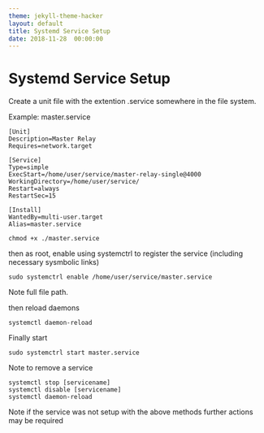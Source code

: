 ```yaml
---
theme: jekyll-theme-hacker
layout: default
title: Systemd Service Setup
date: 2018-11-28  00:00:00
---
```


# Systemd Service Setup

Create a unit file with the extention .service somewhere in the file system.

Example: master.service
```
[Unit]
Description=Master Relay
Requires=network.target

[Service]
Type=simple
ExecStart=/home/user/service/master-relay-single@4000
WorkingDirectory=/home/user/service/
Restart=always
RestartSec=15

[Install]
WantedBy=multi-user.target
Alias=master.service
```

```
chmod +x ./master.service
```

then as root, enable using systemctrl to register the service (including necessary sysmbolic links)

```
sudo systemctrl enable /home/user/service/master.service

```
Note full file path.

then reload daemons
```
systemctl daemon-reload
```

Finally start

```
sudo systemctrl start master.service
```

Note to remove a service

```
systemctl stop [servicename]
systemctl disable [servicename]
systemctl daemon-reload
```
Note if the service was not setup with the above methods further actions may be required
